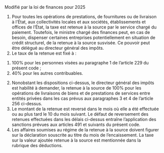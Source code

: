 Modifié par la loi de finances pour 2025
1) Pour toutes les opérations de prestations, de fournitures ou de livraison à l’État, aux collectivités locales et aux sociétés, établissements et offices de l’État, la taxe est retenue à la source par le service chargé du paiement.
Toutefois, le ministre chargé des finances peut, en cas de besoin, dispenser certaines entreprises potentiellement en situation de crédit structurel, de la retenue à la source susvisée. Ce pouvoir peut être délégué au directeur général des impôts.
2) Le taux de la retenue est fixé à :
1. 100% pour les personnes visées au paragraphe 1 de l’article 229 du présent code ;
1. 40% pour les autres contribuables.
2) Nonobstant les dispositions ci-dessus, le directeur général des impôts est habilité à
demander, la retenue à la source de 100% pour les opérations de livraisons de biens et de prestations de services entre entités privées dans les cas prévus aux paragraphes 3 et 4 de l’article 256 ci-dessus.
4) Le montant de la retenue est reversé dans le mois où elle a été effectuée ou au
plus tard le 10 du mois suivant.
Le défaut de reversement des retenues effectuées dans les délais ci-dessus entraîne l’application des sanctions prévues aux articles 491 et suivants du présent code.
5) Les affaires soumises au régime de la retenue à la source doivent figurer sur la
déclaration souscrite au titre du mois de l’encaissement. La taxe sur la valeur ajoutée retenue à la source est mentionnée dans la rubrique des déductions.